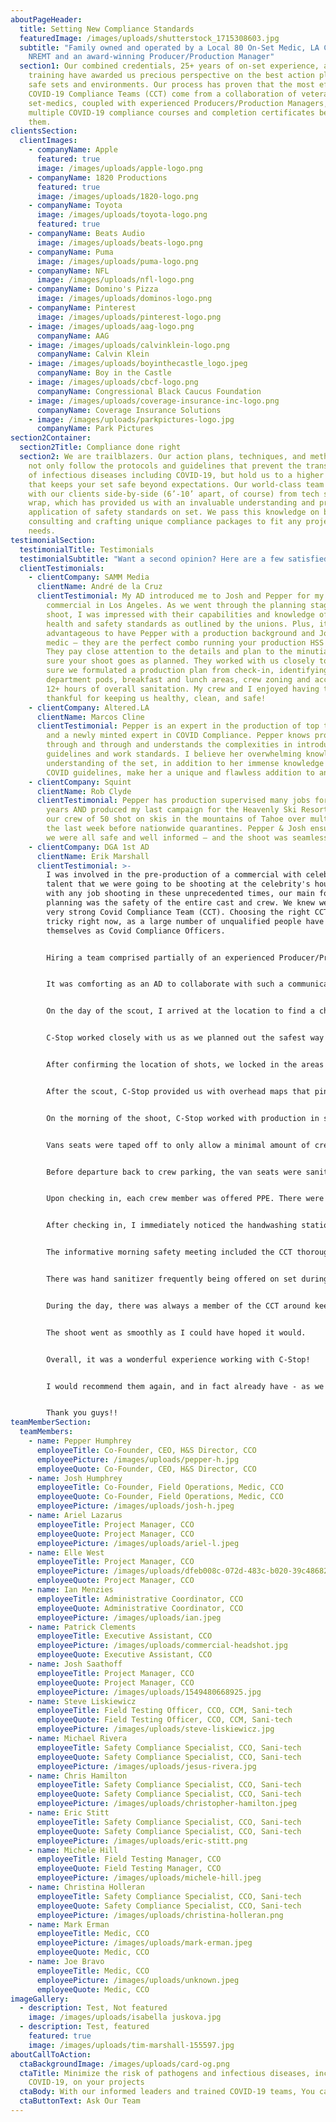 ```yaml
---
aboutPageHeader:
  title: Setting New Compliance Standards
  featuredImage: /images/uploads/shutterstock_1715308603.jpg
  subtitle: "Family owned and operated by a Local 80 On-Set Medic, LA County: EMT,
    NREMT and an award-winning Producer/Production Manager"
  section1: Our combined credentials, 25+ years of on-set experience, and top tier
    training have awarded us precious perspective on the best action plans for
    safe sets and environments. Our process has proven that the most effective
    COVID-19 Compliance Teams (CCT) come from a collaboration of veteran union
    set-medics, coupled with experienced Producers/Production Managers, with
    multiple COVID-19 compliance courses and completion certificates between
    them.
clientsSection:
  clientImages:
    - companyName: Apple
      featured: true
      image: /images/uploads/apple-logo.png
    - companyName: 1820 Productions
      featured: true
      image: /images/uploads/1820-logo.png
    - companyName: Toyota
      image: /images/uploads/toyota-logo.png
      featured: true
    - companyName: Beats Audio
      image: /images/uploads/beats-logo.png
    - companyName: Puma
      image: /images/uploads/puma-logo.png
    - companyName: NFL
      image: /images/uploads/nfl-logo.png
    - companyName: Domino's Pizza
      image: /images/uploads/dominos-logo.png
    - companyName: Pinterest
      image: /images/uploads/pinterest-logo.png
    - image: /images/uploads/aag-logo.png
      companyName: AAG
    - image: /images/uploads/calvinklein-logo.png
      companyName: Calvin Klein
    - image: /images/uploads/boyinthecastle_logo.jpeg
      companyName: Boy in the Castle
    - image: /images/uploads/cbcf-logo.png
      companyName: Congressional Black Caucus Foundation
    - image: /images/uploads/coverage-insurance-inc-logo.png
      companyName: Coverage Insurance Solutions
    - image: /images/uploads/parkpictures-logo.jpg
      companyName: Park Pictures
section2Container:
  section2Title: Compliance done right
  section2: We are trailblazers. Our action plans, techniques, and methodologies
    not only follow the protocols and guidelines that prevent the transmission
    of infectious diseases including COVID-19, but hold us to a higher standard
    that keeps your set safe beyond expectations. Our world-class team works
    with our clients side-by-side (6’-10’ apart, of course) from tech scout to
    wrap, which has provided us with an invaluable understanding and practical
    application of safety standards on set. We pass this knowledge on by
    consulting and crafting unique compliance packages to fit any project’s
    needs.
testimonialSection:
  testimonialTitle: Testimonials
  testimonialSubtitle: "Want a second opinion? Here are a few satisfied customers:"
  clientTestimonials:
    - clientCompany: SAMM Media
      clientName: André de la Cruz
      clientTestimonial: My AD introduced me to Josh and Pepper for my July 27th TV
        commercial in Los Angeles. As we went through the planning stages of my
        shoot, I was impressed with their capabilities and knowledge of the
        health and safety standards as outlined by the unions. Plus, it’s super
        advantageous to have Pepper with a production background and Josh a set
        medic – they are the perfect combo running your production HSS team.
        They pay close attention to the details and plan to the minutia to make
        sure your shoot goes as planned. They worked with us closely to make
        sure we formulated a production plan from check-in, identifying
        department pods, breakfast and lunch areas, crew zoning and access, and
        12+ hours of overall sanitation. My crew and I enjoyed having them and
        thankful for keeping us healthy, clean, and safe!
    - clientCompany: Altered.LA
      clientName: Marcos Cline
      clientTestimonial: Pepper is an expert in the production of top tier commercials
        and a newly minted expert in COVID Compliance. Pepper knows production
        through and through and understands the complexities in introducing new
        guidelines and work standards. I believe her overwhelming knowledge and
        understanding of the set, in addition to her immense knowledge of the
        COVID guidelines, make her a unique and flawless addition to any set.
    - clientCompany: Squint
      clientName: Rob Clyde
      clientTestimonial: Pepper has production supervised many jobs for me over the
        years AND produced my last campaign for the Heavenly Ski Resort where
        our crew of 50 shot on skis in the mountains of Tahoe over multiple days
        the last week before nationwide quarantines. Pepper & Josh ensured that
        we were all safe and well informed – and the shoot was seamless.
    - clientCompany: DGA 1st AD
      clientName: Erik Marshall
      clientTestimonial: >-
        I was involved in the pre-production of a commercial with celebrity
        talent that we were going to be shooting at the celebrity's house. As
        with any job shooting in these unprecedented times, our main focus in
        planning was the safety of the entire cast and crew. We knew we needed a
        very strong Covid Compliance Team (CCT). Choosing the right CCT can be
        tricky right now, as a large number of unqualified people have announced
        themselves as Covid Compliance Officers. 


        Hiring a team comprised partially of an experienced Producer/Production Manager and on-set Medic/EMT made a great deal of sense. They would be able to approach our location with proactive insight and thorough diligence and professionalism. They were in constant communication with the production team and were able to help guide us through the planning in a way that would make sure that all of the safety protocols would be satisfied. This included working with production and the AD as to how/where we would set up our pods & lunch, what specific gear would be required, and how to fortify the location to become a safe bubble. 


        It was comforting as an AD to collaborate with such a communicative knowledgeable team during the prep of the job. 


        On the day of the scout, I arrived at the location to find a check-in table set up in front of the estate. I answered a questionnaire, was given a temperature check, and offered some PPE. 


        C-Stop worked closely with us as we planned out the safest way to proceed. 


        After confirming the location of shots, we locked in the areas for the pods, lunch, bathrooms, handwashing stations, etc . 


        After the scout, C-Stop provided us with overhead maps that pinpointed all of the specific areas where everything would land. 


        On the morning of the shoot, C-Stop worked with production in setting up a check-in station at our crew parking in addition to the check-in station at the main gate of the estate location. 


        Vans seats were taped off to only allow a minimal amount of crew to travel from crew parking to location each trip. After each crew member answered a questionnaire and were checked for temperature, they were allowed access to the vans. 


        Before departure back to crew parking, the van seats were sanitized and disinfected with a handheld fogger. 


        Upon checking in, each crew member was offered PPE. There were KN95 and 3-ply face masks, face shields, nitrile gloves, hand sanitizer, disinfectant wipes, and more. 


        After checking in, I immediately noticed the handwashing stations located in various places on set. The portable bathrooms had one, as well as a person who would sanitize/disinfect them after each use. There were also a few set up around the lunch table/pop-up area, and around set. 


        The informative morning safety meeting included the CCT thoroughly discussing the specific protocols that we would be following throughout the day and laid out a solid plan to ensure the safest way to work. 


        There was hand sanitizer frequently being offered on set during filming. People that wandered a little too close to one another were politely reminded to social distance. 


        During the day, there was always a member of the CCT around keeping a watchful eye. 


        The shoot went as smoothly as I could have hoped it would. 


        Overall, it was a wonderful experience working with C-Stop! 


        I would recommend them again, and in fact already have - as we are in the planning stages of a 2-day commercial with another celebrity right now. 


        Thank you guys!!
teamMemberSection:
  teamMembers:
    - name: Pepper Humphrey
      employeeTitle: Co-Founder, CEO, H&S Director, CCO
      employeePicture: /images/uploads/pepper-h.jpg
      employeeQuote: Co-Founder, CEO, H&S Director, CCO
    - name: Josh Humphrey
      employeeTitle: Co-Founder, Field Operations, Medic, CCO
      employeeQuote: Co-Founder, Field Operations, Medic, CCO
      employeePicture: /images/uploads/josh-h.jpeg
    - name: Ariel Lazarus
      employeeTitle: Project Manager, CCO
      employeeQuote: Project Manager, CCO
      employeePicture: /images/uploads/ariel-l.jpeg
    - name: Elle West
      employeeTitle: Project Manager, CCO
      employeePicture: /images/uploads/dfeb008c-072d-483c-b020-39c486828a7f.jpg
      employeeQuote: Project Manager, CCO
    - name: Ian Menzies
      employeeTitle: Administrative Coordinator, CCO
      employeeQuote: Administrative Coordinator, CCO
      employeePicture: /images/uploads/ian.jpeg
    - name: Patrick Clements
      employeeTitle: Executive Assistant, CCO
      employeePicture: /images/uploads/commercial-headshot.jpg
      employeeQuote: Executive Assistant, CCO
    - name: Josh Saathoff
      employeeTitle: Project Manager, CCO
      employeeQuote: Project Manager, CCO
      employeePicture: /images/uploads/1549480668925.jpg
    - name: Steve Liskiewicz
      employeeTitle: Field Testing Officer, CCO, CCM, Sani-tech
      employeeQuote: Field Testing Officer, CCO, CCM, Sani-tech
      employeePicture: /images/uploads/steve-liskiewicz.jpg
    - name: Michael Rivera
      employeeTitle: Safety Compliance Specialist, CCO, Sani-tech
      employeeQuote: Safety Compliance Specialist, CCO, Sani-tech
      employeePicture: /images/uploads/jesus-rivera.jpg
    - name: Chris Hamilton
      employeeTitle: Safety Compliance Specialist, CCO, Sani-tech
      employeeQuote: Safety Compliance Specialist, CCO, Sani-tech
      employeePicture: /images/uploads/christopher-hamilton.jpeg
    - name: Eric Stitt
      employeeTitle: Safety Compliance Specialist, CCO, Sani-tech
      employeeQuote: Safety Compliance Specialist, CCO, Sani-tech
      employeePicture: /images/uploads/eric-stitt.png
    - name: Michele Hill
      employeeTitle: Field Testing Manager, CCO
      employeeQuote: Field Testing Manager, CCO
      employeePicture: /images/uploads/michele-hill.jpeg
    - name: Christina Holleran
      employeeTitle: Safety Compliance Specialist, CCO, Sani-tech
      employeeQuote: Safety Compliance Specialist, CCO, Sani-tech
      employeePicture: /images/uploads/christina-holleran.png
    - name: Mark Erman
      employeeTitle: Medic, CCO
      employeePicture: /images/uploads/mark-erman.jpeg
      employeeQuote: Medic, CCO
    - name: Joe Bravo
      employeeTitle: Medic, CCO
      employeePicture: /images/uploads/unknown.jpeg
      employeeQuote: Medic, CCO
imageGallery:
  - description: Test, Not featured
    image: /images/uploads/isabella juskova.jpg
  - description: Test, featured
    featured: true
    image: /images/uploads/tim-marshall-155597.jpg
aboutCallToAction:
  ctaBackgroundImage: /images/uploads/card-og.png
  ctaTitle: Minimize the risk of pathogens and infectious diseases, including
    COVID-19, on your projects
  ctaBody: With our informed leaders and trained COVID-19 teams, You can minimize the risk of bringing an infection home.
  ctaButtonText: Ask Our Team
---
```


